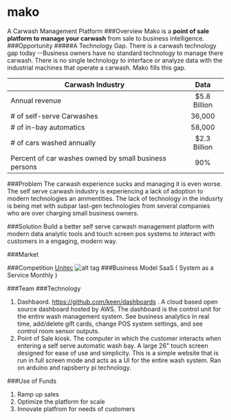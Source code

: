 # mako
A Carwash Management Platform
###Overview
Mako is a **point of sale platform to manage your carwash** from sale to business intelligence.  
###Opportunity
#####A Technology Gap.
There is a carwash technology gap today --Business owners have no standard technology to manage there carwash. There is no single technology to interface or analyze data with the industrial machines that operate a carwash. Mako fills this gap. 



| Carwash Industry       | Data | 
| ------------- |:-------------:| 
| Annual revenue      | $5.8 Billion | 
| # of self-serve Carwashes     | 36,000      |  
| # of in-bay automatics | 58,000      |    
| # of cars washed annually| $2.3 Billion |
|Percent of car washes owned by small business persons| 90% |

###Problem
The carwash experience sucks and managing it is even worse. The self serve carwash industry is experiencing a lack of adoption to modern technologies an ammentities. The lack of technology in the indusrty is being met with subpar last-gen technologies from several companies who are over charging small business owners. 

###Solution
Build a better self serve carwash management platform with modern data analytic tools and touch screen pos systems to interact with customers in a engaging, modern way. 

###Market

###Competition
[Unitec](http://www.startwithunitec.com/C-Start)
![alt tag](http://www.startwithunitec.com/uploader/uploads/2015April15/76-100-175-232/c-start-new-shot.jpg)
###Business Model
SaaS ( System as a Service Monthly )

###Team 
###Technology
1. Dashbaord. https://github.com/keen/dashboards . A cloud based open source dashboard hosted by AWS. The dashboard is the control unit for the entire wash management system. See business analytics in real time, add/delete gift cards, change POS system settings, and see control room sensor outputs.
2. Point of Sale kiosk. The computer in which the customer interacts when entering a self serve automatic wash bay. A large 26" touch screen designed for ease of use and simplicity. This is a simple website that is run in full screen mode and acts as a UI for the entire wash system. Ran on arduino and rapsberry pi technology.  

###Use of Funds
1. Ramp up sales
2. Optimize the platform for scale
3. Innovate platfrom for needs of customers

